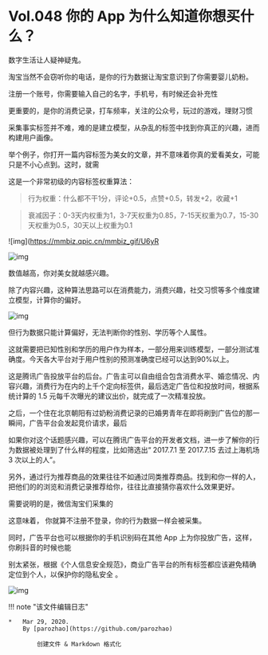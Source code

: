 # Vol.048 你的 App 为什么知道你想买什么？

数字生活让人疑神疑鬼。

淘宝当然不会窃听你的电话，是你的行为数据让淘宝意识到了你需要婴儿奶粉。

注册一个账号，你需要输入自己的名字，手机号，有时候还会补充性

更重要的，是你的消费记录，打车频率，关注的公众号，玩过的游戏，理财习惯

采集事实标签并不难，难的是建立模型，从杂乱的标签中找到你真正的兴趣，进而构建用户画像。

举个例子，你打开一篇内容标签为美女的文章，并不意味着你真的爱看美女，可能只是不小心点到。这时，就需

这是一个非常初级的内容标签权重算法：

> 行为权重：什么都不干1分，评论+0.5，点赞+0.5，转发+2，收藏+1

> 衰减因子：0-3天内权重为1，3-7天权重为0.85，7-15天权重为0.7，15-30天权重为0.5，30天以上权重为0.1

![img](https://mmbiz.qpic.cn/mmbiz_gif/U6yR

![img](https://paperclip.host/static/U6yRaDu1NaaaU49HA2sB5gZVYaK1ZMuz3zVjgQKFG1HCQdNonaC4U1zxVicSIs1OoCONr0ge2VGPRGDlgElu9qg.gif)

数值越高，你对美女就越感兴趣。

除了内容兴趣，这种算法思路可以在消费能力，消费兴趣，社交习惯等多个维度建立模型，计算你的偏好。

![img](https://paperclip.host/static/U6yRaDu1NaaaU49HA2sB5gZVYaK1ZMuz84a9UicPr3P3QmiaH5vtJfzZrfn37k1vc6wCPElbE0HWBTBOgfcbicnhA.png)

但行为数据只能计算偏好，无法判断你的性别、学历等个人属性。

这就需要把已知性别和学历的用户作为样本，一部分用来训练模型，一部分测试准确度。今天各大平台对于用户性别的预测准确度已经可以达到90%以上。

这是腾讯广告投放平台的后台。广告主可以自由组合包含消费水平、婚恋情况、内容兴趣，消费行为在内的上千个定向标签供，最后选定广告位和投放时间，根据系统计算的 1.5 元每千次曝光的建议出价，就完成了一次精准投放。

之后，一个住在北京朝阳有过奶粉消费记录的已婚男青年在即将刷到广告位的那一瞬间，广告平台会发起竞价请求，最后

如果你对这个话题感兴趣，可以在腾讯广告平台的开发者文档，进一步了解你的行为数据被处理到了什么样的程度，比如筛选出“ 2017.7.1 至 2017.7.15 去过上海机场 3 次以上的人”。

另外，通过行为推荐商品的效果往往不如通过同类推荐商品。找到和你一样的人，把他们的的浏览和消费记录推荐给你，往往比直接猜你喜欢什么效果更好。

需要说明的是，微信淘宝们采集的

这意味着， 你就算不注册不登录，你的行为数据一样会被采集。

同时，广告平台也可以根据你的手机识别码在其他 App 上为你投放广告，这样，你刷抖音的时候也能

别太紧张，根据《个人信息安全规范》，商业广告平台的所有标签都应该避免精确定位到个人，以保护你的隐私安全 。

![img](https://paperclip.host/static/U6yRaDu1NaaaU49HA2sB5gZVYaK1ZMuzpjvd3xwgTMQQZXrJibbOt38Nd6OzAVys7mYd94L1TJTTtk2qK3Sj8xg.gif)

!!! note "该文件编辑日志"

	* 	Mar 29, 2020.
		By [parozhao](https://github.com/parozhao)
	
			创建文件 & Markdown 格式化
